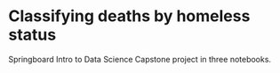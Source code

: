 # Classifying deaths by homeless status

Springboard Intro to Data Science Capstone project in three notebooks.

